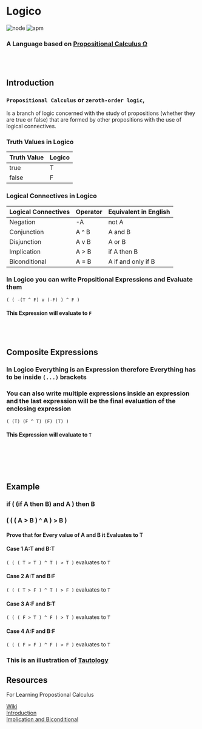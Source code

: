 # Logico
![node](https://img.shields.io/node/v/passport.svg?style=for-the-badge) ![apm](https://img.shields.io/apm/l/vim-mode.svg?style=for-the-badge)
### A Language based on [Propositional Calculus Ω](https://en.wikipedia.org/wiki/Propositional_calculus)

<br>
<br>

## Introduction 

### `Propositional Calculus` or `zeroth-order logic`,
Is a branch of logic concerned with the study of propositions (whether they are true or false) that are formed by other propositions with the use of logical connectives.


### Truth Values in Logico
| Truth Value | Logico |
|-------------|--------|
| true        | T      |
| false       | F      |


### Logical Connectives in Logico
| Logical Connectives  	  | Operator 	| Equivalent in English       |
|------------------------	|----------	|---------------------------	 |
| Negation               	| -A       	| not A                       |
| Conjunction            	| A ^ B    	| A and B                    	|
| Disjunction            	| A v B    	| A or B                    	 |
| Implication            	| A > B    	| if A then B                 |
| Biconditional          	| A = B    	| A if and only if B          |


### In Logico you can write Propsitional Expressions and Evaluate them
``` 
( ( -(T ^ F) v (-F) ) ^ F ) 
``` 
#### This Expression will evaluate to `F`

<br>
<br>


## Composite Expressions

### In Logico Everything is an Expression therefore Everything has to be inside `(...)` brackets

### You can also write multiple expressions inside an expression and the last expression will be the final evaluation of the enclosing expression
```
( (T) (F ^ T) (F) (T) )
``` 
#### This Expression will evaluate to `T`


<br>
<br>
<br>
<br>

## Example

### if ( (if A then B) and A ) then B 
### ( ( ( A > B ) ^ A ) > B )
#### Prove that for Every value of A and B it Evaluates to T

#### Case 1 A:T and B:T
 ```( ( ( T > T ) ^ T ) > T )``` evaluates to `T`

#### Case 2 A:T and B:F
```( ( ( T > F ) ^ T ) > F )``` evaluates to `T`

#### Case 3 A:F and B:T
```( ( ( F > T ) ^ F ) > T )``` evaluates to `T`

#### Case 4 A:F and B:F
```( ( ( F > F ) ^ F ) > F )``` evaluates to `T`

### This is an illustration of [Tautology](https://en.wikipedia.org/wiki/Tautology_(logic))


## Resources
For Learning Propostional Calculus

[Wiki](https://en.wikipedia.org/wiki/Propositional_calculus)<br>
[Introduction](https://www.tutorialspoint.com/discrete_mathematics/discrete_mathematics_propositional_logic.htm)<br>
[Implication and Biconditional](http://www.math.niu.edu/~richard/Math101/implies.pdf)<br>
